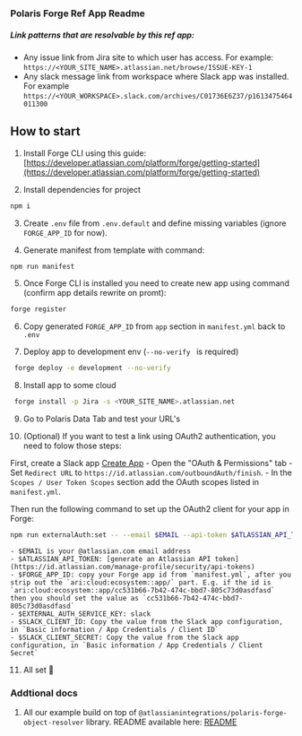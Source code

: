 ### Polaris Forge Ref App Readme

##### Link patterns that are resolvable by this ref app:
- Any issue link from Jira site to which user has access. For example: `https://<YOUR_SITE_NAME>.atlassian.net/browse/ISSUE-KEY-1`
- Any slack message link from workspace where Slack app was installed. For example `https://<YOUR_WORKSPACE>.slack.com/archives/C01736E6Z37/p1613475464011300` 

## How to start

1. Install Forge CLI using this guide: [https://developer.atlassian.com/platform/forge/getting-started](https://developer.atlassian.com/platform/forge/getting-started)
 
2. Install dependencies for project

```bash
npm i 
```

3. Create `.env` file from `.env.default` and define missing variables (ignore `FORGE_APP_ID` for now).

4. Generate manifest from template with command:

```bash
npm run manifest
```

5. Once Forge CLI is installed you need to create new app using command (confirm app details rewrite on promt):

```bash
forge register
```

6. Copy generated `FORGE_APP_ID` from `app` section in `manifest.yml` back to `.env` 

7. Deploy app to development env (`--no-verify ` is required)


```bash
 forge deploy -e development --no-verify 
```

8. Install app to some cloud 

```bash
 forge install -p Jira -s <YOUR_SITE_NAME>.atlassian.net
```
9. Go to Polaris Data Tab and test your URL's

10. (Optional) If you want to test a link using OAuth2 authentication, you need to folow those steps:

First, create a Slack app [Create App](https://api.slack.com/apps?new_app=1)
    - Open the "OAuth & Permissions" tab
    - Set `Redirect URL` to `https://id.atlassian.com/outboundAuth/finish`.
    - In the `Scopes / User Token Scopes` section add the OAuth scopes listed in `manifest.yml`.

Then run the following command to set up the OAuth2 client for your app in Forge:

```bash
npm run externalAuth:set -- --email $EMAIL --api-token $ATLASSIAN_API_TOKEN --forge-app-id $FORGE_APP_ID --forge-env $FORGE_ENV --service-key $EXTERNAL_AUTH_SERVICE_KEY --client-id $SLACK_CLIENT_ID --client-secret $SLACK_CLIENT_SECRET
```

    - $EMAIL is your @atlassian.com email address
    - $ATLASSIAN_API_TOKEN: [generate an Atlassian API token](https://id.atlassian.com/manage-profile/security/api-tokens)
    - $FORGE_APP_ID: copy your Forge app id from `manifest.yml`, after you strip out the `ari:cloud:ecosystem::app/` part. E.g. if the id is `ari:cloud:ecosystem::app/cc531b66-7b42-474c-bbd7-805c73d0asdfasd` then you should set the value as `cc531b66-7b42-474c-bbd7-805c73d0asdfasd`
    - $EXTERNAL_AUTH_SERVICE_KEY: slack
    - $SLACK_CLIENT_ID: Copy the value from the Slack app configuration, in `Basic information / App Credentials / Client ID`
    - $SLACK_CLIENT_SECRET: Copy the value from the Slack app configuration, in `Basic information / App Credentials / Client Secret`

11. All set 🎉

### Addtional docs

1. All our example build on top of `@atlassianintegrations/polaris-forge-object-resolver` library. README available here: [README](https://www.npmjs.com/package/@atlassianintegrations/polaris-forge-object-resolver)
